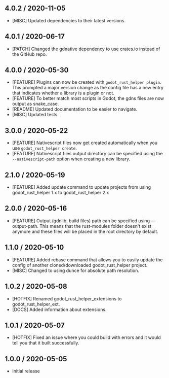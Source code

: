 ## 4.0.2 / 2020-11-05
- [MISC] Updated dependencies to their latest versions.

## 4.0.1 / 2020-06-17
- [PATCH] Changed the gdnative dependency to use crates.io instead of the GitHub repo.

## 4.0.0 / 2020-05-30
- [FEATURE] Plugins can now be created with `godot_rust_helper plugin`. This prompted a major version change as the config file has a new entry that indicates whether a library is a plugin or not.
- [FEATURE] To better match most scripts in Godot, the gdns files are now output as snake_case.
- [README] Updated documentation to be easier to navigate.
- [MISC] Updated tests.

## 3.0.0 / 2020-05-22
- [FEATURE] Nativescript files now get created automatically when you use `godot_rust_helper create`.
- [FEATURE] Nativescript files output directory can be specified using the `--nativescript-path` option when creating a new library.

## 2.1.0 / 2020-05-19
- [FEATURE] Added update command to update projects from using godot_rust_helper 1.x to godot_rust_helper 2.x

## 2.0.0 / 2020-05-16
- [FEATURE] Output (gdnlib, build files) path can be specified using --output-path. This means that the rust-modules folder doesn't exist anymore and these files will be placed in the root directory by default.

## 1.1.0 / 2020-05-10
- [FEATURE] Added rebase command that allows you to easily update the config of another cloned/downloaded godot_rust_helper project.
- [MISC] Changed to using dunce for absolute path resolution.

## 1.0.2 / 2020-05-08
- [HOTFIX] Renamed godot_rust_helper_extensions to godot_rust_helper_ext.
- [DOCS] Added information about extensions.

## 1.0.1 / 2020-05-07
- [HOTFIX] Fixed an issue where you could build with errors and it would tell you that it built successfully.

## 1.0.0 / 2020-05-05
- Initial release